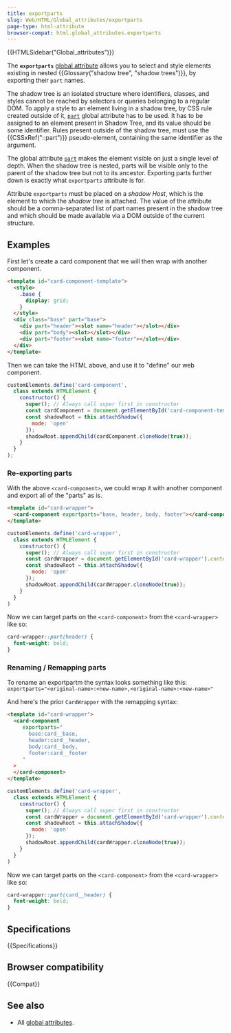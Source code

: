 ```yaml
---
title: exportparts
slug: Web/HTML/Global_attributes/exportparts
page-type: html-attribute
browser-compat: html.global_attributes.exportparts
---
```


{{HTMLSidebar("Global_attributes")}}

The **`exportparts`** [global attribute](/en-US/docs/Web/HTML/Global_attributes) allows you to select and style elements existing in nested {{Glossary("shadow tree", "shadow trees")}}, by exporting their `part` names.

The shadow tree is an isolated structure where identifiers, classes, and styles cannot be reached by selectors or queries belonging to a regular DOM.
To apply a style to an element living in a shadow tree, by CSS rule created outside of it, [`part`](/en-US/docs/Web/HTML/Global_attributes#part) global attribute has to be used. It has to be assigned to an element present in Shadow Tree, and its value should be some identifier.
Rules present outside of the shadow tree, must use the {{CSSxRef("::part")}} pseudo-element, containing the same identifier as the argument.

The global attribute [`part`](/en-US/docs/Web/HTML/Global_attributes#part) makes the element visible on just a single level of depth. When the shadow tree is nested, parts will be visible only to the parent of the shadow tree but not to its ancestor. Exporting parts further down is exactly what `exportparts` attribute is for.

Attribute `exportparts` must be placed on a _shadow Host_, which is the element to which the _shadow tree_ is attached. The value of the attribute should be a comma-separated list of part names present in the shadow tree and which should be made available via a DOM outside of the current structure.

## Examples

First let's create a card component that we will then wrap with another component.

```html
<template id="card-component-template">
  <style>
    .base {
      display: grid;
    }
  </style>
  <div class="base" part="base">
    <div part="header"><slot name="header"></slot></div>
    <div part="body"><slot></slot></div>
    <div part="footer"><slot name="footer"></slot></div>
  </div>
</template>
```

Then we can take the HTML above, and use it to "define" our web component.

```js
customElements.define('card-component',
  class extends HTMLElement {
    constructor() {
      super(); // Always call super first in constructor
      const cardComponent = document.getElementById('card-component-template').content;
      const shadowRoot = this.attachShadow({
        mode: 'open'
      });
      shadowRoot.appendChild(cardComponent.cloneNode(true));
    }
  }
);
```

### Re-exporting parts

With the above `<card-component>`, we could wrap it with another component and export all of the "parts" as is.

```html
<template id="card-wrapper">
  <card-component exportparts="base, header, body, footer"></card-component>
</template>
```

```js
customElements.define('card-wrapper',
  class extends HTMLElement {
    constructor() {
      super(); // Always call super first in constructor
      const cardWrapper = document.getElementById('card-wrapper').content;
      const shadowRoot = this.attachShadow({
        mode: 'open'
      });
      shadowRoot.appendChild(cardWrapper.cloneNode(true));
    }
  }
)
```

Now we can target parts on the `<card-component>` from the `<card-wrapper>` like so:

```css
card-wrapper::part(header) {
  font-weight: bold;
}
```

### Renaming / Remapping parts

To rename an exportpartm the syntax looks something like this: `exportparts="<original-name>:<new-name>,<original-name>:<new-name>"`

And here's the prior `CardWrapper` with the remapping syntax:


```html
<template id="card-wrapper">
  <card-component 
     exportparts="
       base:card__base, 
       header:card__header, 
       body:card__body, 
       footer:card__footer
     "
  >
  </card-component>
</template>
```

```js
customElements.define('card-wrapper',
  class extends HTMLElement {
    constructor() {
      super(); // Always call super first in constructor
      const cardWrapper = document.getElementById('card-wrapper').content;
      const shadowRoot = this.attachShadow({
        mode: 'open'
      });
      shadowRoot.appendChild(cardWrapper.cloneNode(true));
    }
  }
)
```

Now we can target parts on the `<card-component>` from the `<card-wrapper>` like so:

```css
card-wrapper::part(card__header) {
  font-weight: bold;
}
```

## Specifications

{{Specifications}}

## Browser compatibility

{{Compat}}

## See also

- All [global attributes](/en-US/docs/Web/HTML/Global_attributes).
